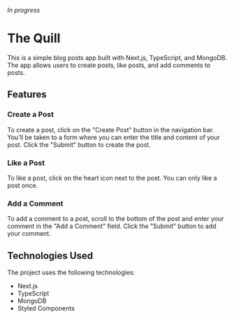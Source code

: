 *In progress*
# The Quill
This is a simple blog posts app built with Next.js, TypeScript, and MongoDB. The app allows users to create posts, like posts, and add comments to posts.

## Features
### Create a Post
To create a post, click on the "Create Post" button in the navigation bar. You'll be taken to a form where you can enter the title and content of your post. Click the "Submit" button to create the post.

### Like a Post
To like a post, click on the heart icon next to the post. You can only like a post once.

### Add a Comment
To add a comment to a post, scroll to the bottom of the post and enter your comment in the "Add a Comment" field. Click the "Submit" button to add your comment.

## Technologies Used
The project uses the following technologies:

- Next.js
- TypeScript
- MongoDB
- Styled Components 
